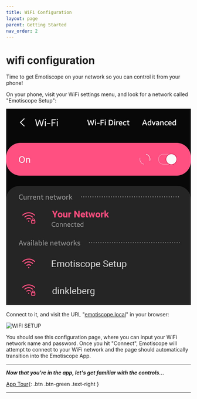```yaml
---
title: WiFi Configuration
layout: page
parent: Getting Started
nav_order: 2
---
```


# wifi **configuration**

Time to get Emotiscope on your network so you can control it from your phone!

On your phone, visit your WiFi settings menu, and look for a network called "Emotiscope Setup":

![WIFI SETUP](https://github.com/lixie-labs/emotiscope-site/blob/main/img/your_network.jpg?raw=true)

Connect to it, and visit the URL "[emotiscope.local](http://emotiscope.local)" in your browser:

![WIFI SETUP](https://github.com/lixie-labs/emotiscope/blob/main/extras/img/wifi_config_page.jpg?raw=true)

You should see this configuration page, where you can input your WiFi network name and password. Once you hit "Connect", Emotiscope will attempt to connect to your WiFi network and the page should automatically transition into the Emotiscope App.

-------------------------------------------------------

***Now that you're in the app, let's get familiar with the controls...***

[App Tour](https://emotiscope.rocks/app_tour.html){: .btn .btn-green .text-right }

-------------------------------------------------------
